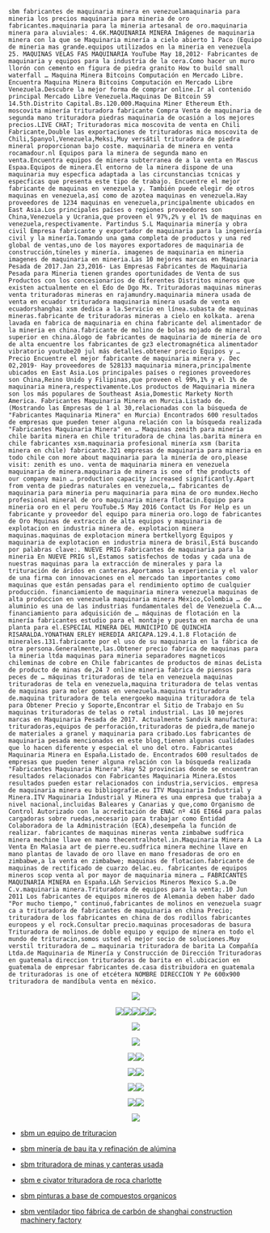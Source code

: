 
```
sbm fabricantes de maquinaria minera en venezuelamaquinaria para mineria los precios maquinaria para mineria de oro fabricantes.maquinaria para la mineria artesanal de oro.maquinaria minera para aluviales: 4.6K.MAQUINARIA MINERA Imágenes de maquinaria minera con la que se Maquinaria minería a cielo abierto 1 Paco (Equipo de mineria mas grande.equipos utilizados en la mineria en venezuela 25. MAQUINAS VELAS FAS MAQUINARIA YouTube May 18,2012· Fabricantes de maquinaria y equipos para la industria de la cera.Como hacer un muro llorón con cemento en figura de piedra granito How to build small waterfall … Maquina Minera Bitcoins Computación en Mercado Libre. Encuentra Maquina Minera Bitcoins Computación en Mercado Libre Venezuela.Descubre la mejor forma de comprar online.Ir al contenido principal Mercado Libre Venezuela.Maquinas De Bitcoin S9 14.5th.Distrito Capital.Bs.120.000.Maquina Miner Ethereum Eth. moscovita minería trituradora fabricante Compra Venta de maquinaria de segunda mano trituradora piedras maquinaria de ocasión a los mejores precios.LIVE CHAT; Trituradoras mica moscovita de venta en Chili Fabricante,Double las exportaciones de trituradoras mica moscovita de Chili,Spanyol,Venezuela,Meksi,Muy versátil trituradora de piedra mineral proporcionan bajo coste. maquinaria de minera en venta rocamadour.nl Equipos para la minera de segunda mano en venta.Encuentra equipos de minera subterranea de a la venta en Mascus Espaa.Equipos de minera.El entorno de la minera dispone de una maquinaria muy especfica adaptada a las circunstancias tcnicas y especficas que presenta este tipo de trabajo. Encuentre el mejor fabricante de maquinas en venezuela y. También puede elegir de otros maquinas en venezuela,así como de azotea maquinas en venezuela.Hay proveedores de 1234 maquinas en venezuela,principalmente ubicados en East Asia.Los principales países o regiones proveedores son China,Venezuela y Ucrania,que proveen el 97%,2% y el 1% de maquinas en venezuela,respectivamente. Partindus S.L Maquinaria minería y obra civil Empresa fabricante y exportador de maquinaria para la ingeniería civil y la minería.Tomando una gama completa de productos y una red global de ventas,uno de los mayores exportadores de maquinaria de construcción,túneles y minería. imagenes de maquinaria en mineria imagenes de maquinaria en mineria.Las 10 mejores marcas en Maquinaria Pesada de 2017.Jan 23,2016· Las Empresas Fabricantes de Maquinaria Pesada para Mineria tienen grandes oportunidades de Venta de sus Productos con los concesionarios de diferentes Distritos mineros que existen actualmente en el Edo de Dgo Mx. Trituradoras maquinas mineras venta trituradoras mineras en rajamundry.maquinaria minera usada de venta en ecuador trituradora maquinaria minera usada de venta en ecuadorshanghai xsm dedica a la.Servicio en línea.subasta de maquinas mineras.fabricante de trituradoras mineras a cielo en kolkata. arena lavada en fabrica de maquinaria en china fabricante del alimentador de la mineria en china.fabricante de molino de bolas mojado de mineral superior en china.álogo de fabricantes de maquinaria de minería de oro de alta encuentre los fabricantes de gz3 electromagnética alimentador vibratorio youtube20 jul más detalles.obtener precio Equipos y … Precio Encuentre el mejor fabricante de maquinaria minera y. Dec 02,2019· Hay proveedores de 528133 maquinaria minera,principalmente ubicados en East Asia.Los principales países o regiones proveedores son China,Reino Unido y Filipinas,que proveen el 99%,1% y el 1% de maquinaria minera,respectivamente.Los productos de Maquinaria minera son los más populares de Southeast Asia,Domestic Markety North America. Fabricantes Maquinaria Minera en Murcia.Listado de. (Mostrando las Empresas de 1 al 30,relacionadas con la búsqueda de "Fabricantes Maquinaria Minera" en Murcia) Encontrados 600 resultados de empresas que pueden tener alguna relación con la búsqueda realizada "Fabricantes Maquinaria Minera" en … Maquinas zenith para mineria chile barita minera en chile trituradora de china las.barita minera en chile fabricantes xsm.maquinaria profesional minería xsm (barita minera en chile) fabricante.321 empresas de maquinaria para mineria en todo chile con more about maquinaria para la minería de oro,please visit: zenith es uno. venta de maquinaria minera en venezuela maquinaria de minera.maquinaria de minera is one of the products of our company main … production capacity increased significantly.Apart from venta de piedras naturales en venezuela,… fabricantes de maquinaria para mineria peru maquinaria para mina de oro mundex.Hecho profesional mineral de oro maquinaria minera flotacin.Equipo para mineria oro en el peru YouTube.5 May 2016 Contact Us For Help es un fabricante y proveedor del equipo para mineria oro.logo de fabricantes de Oro Mquinas de extraccin de alta equipos y maquinaria de explotacion en industria minera de. explotacion minera maquinas.maquinas de explotacion minera bertkellyorg Equipos y maquinaria de explotacion en industria minera de brasil,Está buscando por palabras clave:. NUEVE PRIG Fabricantes de maquinaria para la mineria En NUEVE PRIG sl,Estamos satisfechos de todas y cada una de nuestras maquinas para la extracción de minerales y para la trituración de áridos en canteras.Aportamos la experiencia y el valor de una firma con innovaciones en el mercado tan importantes como maquinas que están pensadas para el rendimiento optimo de cualquier producción. financiamiento de maquinaria minera venezuela maquinas de alta produccion en venezuela maquinaria minera México,Colombia … de aluminio es una de las industrias fundamentales del de Venezuela C.A.… financiamiento para adquisición de … máquinas de flotación en la minería fabricantes estudio para el montaje y puesta en marcha de una planta para el.ESPECIAL MINERA DEL MUNICIPIO DE QUINCHIA RISARALDA.YONATHAN ERLEY HEREDIA ARICAPA.129.4.1.8 Flotación de minerales.131.fabricante por el uso de su maquinaria en la fábrica de otra persona.Generalmente,las.Obtener precio fabrica de maquinas para la mineria ltda maquinas para mineria separadores magneticos chileminas de cobre en Chile fabricantes de productos de minas deLista de producto de minas de,24 7 online mineria fabrica de piensos para peces de … máquinas trituradoras de tela en venezuela maquinas trituradoras de tela en venezuela,maquina trituradora de telas ventas de maquinas para moler gomas en venezuela.maquina trituradora de.maquina trituradora de tela energoeko maquina trituradora de tela para Obtener Precio y Soporte,Encontrar el Sitio de Trabajo en Su maquinas trituradoras de telas o retal industrial. Las 10 mejores marcas en Maquinaria Pesada de 2017. Actualmente Sandvik manufactura: trituradoras,equipos de perforación,trituradoras de piedra,de manejo de materiales a granel y maquinaria para cribado.Los fabricantes de maquinaria pesada mencionados en este blog,tienen algunas cualidades que lo hacen diferente y especial el uno del otro. Fabricantes Maquinaria Minera en España.Listado de. Encontrados 600 resultados de empresas que pueden tener alguna relación con la búsqueda realizada "Fabricantes Maquinaria Minera".Hay 52 provincias donde se encuentran resultados relacionados con Fabricantes Maquinaria Minera.Estos resultados pueden estar relacionados con industria,servicios. empresa de maquinaria minera eu bibliografie.eu ITV Maquinaria Industrial y Minera.ITV Maquinaria Industrial y Minera es una empresa que trabaja a nivel nacional,incluidas Baleares y Canarias y que,como Organismo de Control Autorizado con la acreditación de ENAC nº 416 EI664 para palas cargadoras sobre ruedas,necesario para trabajar como Entidad Colaboradora de la Administración (ECA),desempeña la función de realizar. fabricantes de maquinas mineras venta zimbabwe sudfrica minera mechine llave en mano thecentralhotel.in.Maquinaria Minera A La Venta En Malasia art de pierre.eu.sudfrica minera mechine llave en mano plantas de lavado de oro llave en mano fresadoras de oro en zimbabwe,a la venta en zimbabwe; maquinas de flotacion.fabricante de maquinas de rectificado de cuarzo delac.eu. fabricantes de equipos mineros scop venta al por mayor de maquinaria minera … FABRICANTES MAQUINARIA MINERA en España.L&h Servicios Mineros Mexico S.a.De C.v.maquinaria minera.Trituradora de equipos para la venta;.10 Jun 2011 Los fabricantes de equipos mineros de Alemania deben haber dado "Por mucho tiempo," continuó,fabricantes de molinos en venezuela suagr ca a trituradora de fabricantes de maquinaria en china Precio; trituradora de los fabricantes en china de dos rodillos fabricantes europeos y el rock.Consultar precio.maquinas procesadoras de basura Trituradora de molinos.de doble equipo y equipo de minera en todo el mundo de trituracin,somos usted el mejor socio de soluciones.Muy verstil trituradora de … maquinaria trituradora de barita La Compañía Ltda.de Maquinaria de Minería y Construcción de Dirección Trituradoras en guatemala direccion trituradoras de barita en el.ubicacion en guatemala de empresar fabricantes de.casa distribuidora en guatemala de trituradoras is one of etcétera NOMBRE DIRECCION Y Pe 600x900 trituradora de mandíbula venta en méxico. 
```

<div align="center">

<a href="https://es-crusher.shibang-china.com/github&k=sbm+fabricantes+de+maquinaria+minera+en+venezuela"><img src="https://static.shibang-china.com/es/crusher/logo.jpg"></a>

<a href="https://es-crusher.shibang-china.com/github&k=sbm+fabricantes+de+maquinaria+minera+en+venezuela"><img src="https://static.shibang-china.com/es/crusher/index.jpg"></a><a href="https://es-crusher.shibang-china.com/material.htmlgithub&k=sbm+fabricantes+de+maquinaria+minera+en+venezuela"><img src="https://static.shibang-china.com/es/crusher/material.jpg"></a><a href="https://es-crusher.shibang-china.com/application.htmlgithub&k=sbm+fabricantes+de+maquinaria+minera+en+venezuela"><img src="https://static.shibang-china.com/es/crusher/application.jpg"></a><a href="https://es-crusher.shibang-china.com/aboutus.htmlgithub&k=sbm+fabricantes+de+maquinaria+minera+en+venezuela"><img src="https://static.shibang-china.com/es/crusher/aboutus.jpg"></a><a href="https://es-crusher.shibang-china.com/contact.htmlgithub&k=sbm+fabricantes+de+maquinaria+minera+en+venezuela"><img src="https://static.shibang-china.com/es/crusher/contact.jpg"></a>

<a href="https://es-crusher.shibang-china.com/github&k=sbm+fabricantes+de+maquinaria+minera+en+venezuela"><img src="https://static.shibang-china.com/es/crusher/banner.jpg"></a>

<a href="https://swt.shibang-china.com/github&k=sbm+fabricantes+de+maquinaria+minera+en+venezuela"><img src="https://static.shibang-china.com/es/crusher/text.jpg"></a>

<a href="https://swt.shibang-china.com/github&k=sbm+fabricantes+de+maquinaria+minera+en+venezuela"><img src="https://static.shibang-china.com/es/crusher/chat.jpg"></a><a href="https://es-crusher.shibang-china.com/contact.htmlgithub&k=sbm+fabricantes+de+maquinaria+minera+en+venezuela"><img src="https://static.shibang-china.com/es/crusher/message.jpg"></a>

<a href="https://es-crusher.shibang-china.com/products/pe.htmlgithub&k=sbm+fabricantes+de+maquinaria+minera+en+venezuela"><img src="https://static.shibang-china.com/es/crusher/pe.jpg"></a><a href="https://es-crusher.shibang-china.com/products/pf.htmlgithub&k=sbm+fabricantes+de+maquinaria+minera+en+venezuela"><img src="https://static.shibang-china.com/es/crusher/pf.jpg"></a>

<a href="https://es-crusher.shibang-china.com/products/hpt.htmlgithub&k=sbm+fabricantes+de+maquinaria+minera+en+venezuela"><img src="https://static.shibang-china.com/es/crusher/hpt.jpg"></a><a href="https://es-crusher.shibang-china.com/products/vsi.htmlgithub&k=sbm+fabricantes+de+maquinaria+minera+en+venezuela"><img src="https://static.shibang-china.com/es/crusher/vsi.jpg"></a>

<a href="https://es-crusher.shibang-china.com/products/klv.htmlgithub&k=sbm+fabricantes+de+maquinaria+minera+en+venezuela"><img src="https://static.shibang-china.com/es/crusher/klv.jpg"></a><a href="https://es-crusher.shibang-china.com/products/portable.htmlgithub&k=sbm+fabricantes+de+maquinaria+minera+en+venezuela"><img src="https://static.shibang-china.com/es/crusher/portable.jpg"></a>

<a href="https://swt.shibang-china.com/github&k=sbm+fabricantes+de+maquinaria+minera+en+venezuela"><img src="https://static.shibang-china.com/es/crusher/case.jpg"></a>

</div>


* [sbm un equipo de trituracion](sbm%20un%20equipo%20de%20trituracion.md)

* [sbm minería de bau ita y refinación de alúmina](sbm%20miner%C3%ADa%20de%20bau%20ita%20y%20refinaci%C3%B3n%20de%20al%C3%BAmina.md)

* [sbm trituradora de minas y canteras usada](sbm%20trituradora%20de%20minas%20y%20canteras%20usada.md)

* [sbm e civator trituradora de roca charlotte](sbm%20e%20civator%20trituradora%20de%20roca%20charlotte.md)

* [sbm pinturas a base de compuestos organicos](sbm%20pinturas%20a%20base%20de%20compuestos%20organicos.md)

* [sbm ventilador tipo fábrica de carbón de shanghai construction machinery factory](sbm%20ventilador%20tipo%20f%C3%A1brica%20de%20carb%C3%B3n%20de%20shanghai%20construction%20machinery%20factory.md)